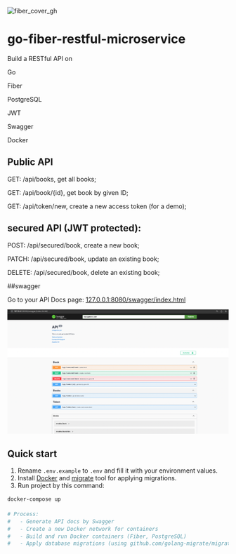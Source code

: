 ![fiber_cover_gh](https://user-images.githubusercontent.com/11155743/112001218-cf258b00-8b2f-11eb-9c6d-d6c38a09af86.jpg)

# go-fiber-restful-microservice
Build a RESTful API on 

Go

Fiber

PostgreSQL

JWT 

Swagger

Docker 

## Public API 
GET: /api/books, get all books;

GET: /api/book/{id}, get book by given ID;

GET: /api/token/new, create a new access token (for a demo);

## secured API (JWT protected):

POST: /api/secured/book, create a new book;

PATCH: /api/secured/book, update an existing book;

DELETE: /api/secured/book, delete an existing book;

##swagger

 Go to your API Docs page: [127.0.0.1:8080/swagger/index.html](http://127.0.0.1:8080/swagger/index.html)

![swaggerUI](/swaggerUI.png)



## Quick start

1. Rename `.env.example` to `.env` and fill it with your environment values.
2. Install [Docker](https://www.docker.com/get-started) and [migrate](https://github.com/golang-migrate/migrate) tool for applying migrations.
3. Run project by this command:

```bash
docker-compose up

# Process:
#   - Generate API docs by Swagger
#   - Create a new Docker network for containers
#   - Build and run Docker containers (Fiber, PostgreSQL)
#   - Apply database migrations (using github.com/golang-migrate/migrate)
```
